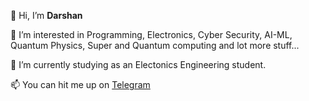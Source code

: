 👋 Hi, I’m <b>Darshan</b>

👀 I’m interested in Programming, Electronics, Cyber Security, AI-ML, Quantum Physics, Super and Quantum computing and lot more stuff...

🌱 I’m currently studying as an Electonics Engineering student.

📫 You can hit me up on [Telegram](https://t.me/thisisthedarshan)


